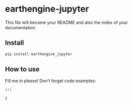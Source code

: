 earthengine-jupyter
================

<!-- WARNING: THIS FILE WAS AUTOGENERATED! DO NOT EDIT! -->

This file will become your README and also the index of your
documentation.

## Install

``` sh
pip install earthengine_jupyter
```

## How to use

Fill me in please! Don’t forget code examples:

``` python
1+1
```

    2
